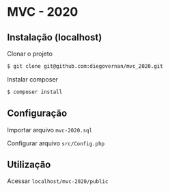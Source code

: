 # MVC - 2020

## Instalação (localhost)
Clonar o projeto
```bash
$ git clone git@github.com:diegovernan/mvc_2020.git
```

Instalar composer
```bash
$ composer install
```

## Configuração

Importar arquivo `mvc-2020.sql`

Configurar arquivo `src/Config.php`

## Utilização
Acessar `localhost/mvc-2020/public`